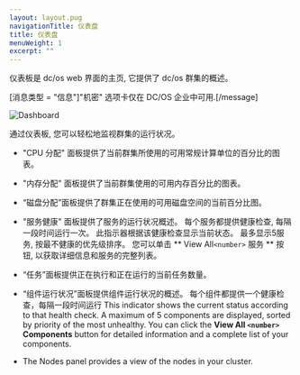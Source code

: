 ```yaml
---
layout: layout.pug
navigationTitle: 仪表盘
title: 仪表盘
menuWeight: 1
excerpt: ""
---
```

仪表板是 dc/os web 界面的主页, 它提供了 dc/os 群集的概述。

[消息类型 = "信息"]"机密" 选项卡仅在 DC/OS 企业中可用.[/message]

![Dashboard](/1.10/img/dashboard-ee.png)

通过仪表板, 您可以轻松地监视群集的运行状况。

* "CPU 分配" 面板提供了当前群集所使用的可用常规计算单位的百分比的图表。

* "内存分配" 面板提供了当前群集使用的可用内存百分比的图表。

* “磁盘分配”面板提供了群集正在使用的可用磁盘空间的当前百分比图。

* "服务健康" 面板提供了服务的运行状况概述。 每个服务都提供健康检查, 每隔一段时间运行一次。 此指示器根据该健康检查显示当前状态。 最多显示5服务, 按最不健康的优先级排序。 您可以单击 ** View All` <number> ` 服务 ** 按钮, 以获取详细信息和服务的完整列表。

* “任务”面板提供正在执行和正在运行的当前任务数量。

* “组件运行状况”面板提供组件运行状况的概述。 每个组件都提供一个健康检查，每隔一段时间运行 This indicator shows the current status according to that health check. A maximum of 5 components are displayed, sorted by priority of the most unhealthy. You can click the **View All `<number>` Components** button for detailed information and a complete list of your components.

* The Nodes panel provides a view of the nodes in your cluster.